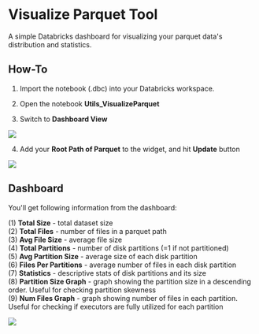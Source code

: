 # Visualize Parquet Tool
A simple Databricks dashboard for visualizing your parquet data's distribution and statistics.

## How-To

1. Import the notebook (.dbc) into your Databricks workspace.

2. Open the notebook **Utils_VisualizeParquet**

3. Switch to **Dashboard View**
<img src="https://jixjiastorage.blob.core.windows.net/blog-resources/10x-spark-performance/dashboard_view.png">

4. Add your **Root Path of Parquet** to the widget, and hit **Update** button
<img src="https://jixjiastorage.blob.core.windows.net/blog-resources/10x-spark-performance/dashboard.gif">


## Dashboard
You'll get following information from the dashboard:

(1) **Total Size** - total dataset size   
(2) **Total Files** - number of files in a parquet path   
(3) **Avg File Size** - average file size   
(4) **Total Partitions** - number of disk partitions (=1 if not partitioned)   
(5) **Avg Partition Size** - average size of each disk partition   
(6) **Files Per Partitions** - average number of files in each disk partition   
(7) **Statistics** - descriptive stats of disk partitions and its size   
(8) **Partition Size Graph** - graph showing the partition size in a descending order. Useful for checking partition skewness   
(9) **Num Files Graph** - graph showing number of files in each partition. Useful for checking if executors are fully utilized for each partition   

<img src="https://jixjiastorage.blob.core.windows.net/blog-resources/10x-spark-performance/dashboard_explain.gif">
